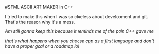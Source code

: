 #SFML ASCII ART MAKER in C++

I tried to make this when I was so clueless about development and git. That's the reason why it's a mess.

*Am still gonna keep this because it reminds me of the pain C++ gave me*

*that's what happens when you choose cpp as a first language and don't have a proper goal or a roadmap lol*
